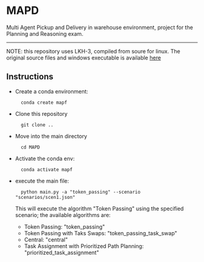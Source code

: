 # MAPD

Multi Agent Pickup and Delivery in warehouse environment, project for the Planning and Reasoning exam.

---
NOTE: this repository uses LKH-3, compiled from soure for linux. The original source files and windows executable is available
[here](http://webhotel4.ruc.dk/~keld/research/LKH-3/)
## Instructions
- Create a conda environment:

        conda create mapf
- Clone this repository

        git clone ..
- Move into the main directory

        cd MAPD
- Activate the conda env:

        conda activate mapf
- execute the main file:

        python main.py -a "token_passing" --scenario "scenarios/scen1.json"

    This will execute the algorithm "Token Passing" using the specified scenario; the available algorithms are:
    - Token Passing: "token_passing"
    - Token Passing with Taks Swaps:  "token_passing_task_swap"
    - Central:  "central" 
    - Task Assignment with Prioritized Path Planning:  "prioritized_task_assignment"
    
